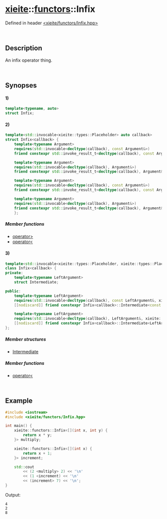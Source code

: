 # [xieite](../xieite.md)\:\:[functors](../functors.md)\:\:Infix
Defined in header [<xieite/functors/Infix.hpp>](../../include/xieite/functors/Infix.hpp)

&nbsp;

## Description
An infix operator thing.

&nbsp;

## Synopses
#### 1)
```cpp
template<typename, auto>
struct Infix;
```
#### 2)
```cpp
template<std::invocable<xieite::types::Placeholder> auto callback>
struct Infix<callback> {
    template<typename Argument>
    requires(std::invocable<decltype(callback), const Argument&>)
    friend constexpr std::invoke_result_t<decltype(callback), const Argument&> operator>(xieite::functors::Infix<callback>, const Argument&);

    template<typename Argument>
    requires(std::invocable<decltype(callback), Argument&>)
    friend constexpr std::invoke_result_t<decltype(callback), Argument&> operator>(xieite::functors::Infix<callback>, Argument&);

    template<typename Argument>
    requires(std::invocable<decltype(callback), const Argument&>)
    friend constexpr std::invoke_result_t<decltype(callback), const Argument&> operator<(const Argument&, xieite::functors::Infix<callback>);

    template<typename Argument>
    requires(std::invocable<decltype(callback), Argument&>)
    friend constexpr std::invoke_result_t<decltype(callback), Argument&> operator<(Argument&, xieite::functors::Infix<callback>);
    };
```
##### Member functions
- [operator>](./Infix/2/operators/more.md)
- [operator<](./Infix/2/operators/less.md)
#### 3)
```cpp
template<std::invocable<xieite::types::Placeholder, xieite::types::Placeholder> auto callback>
class Infix<callback> {
private:
    template<typename LeftArgument>
    struct Intermediate;

public:
    template<typename LeftArgument>
    requires(std::invocable<decltype(callback), const LeftArgument&, xieite::types::Placeholder>)
    [[nodiscard]] friend constexpr Infix<callback>::Intermediate<const LeftArgument&> operator<(const LeftArgument&, xieite::functors::Infix<callback>) noexcept;

    template<typename LeftArgument>
    requires(std::invocable<decltype(callback), LeftArgument&, xieite::types::Placeholder>)
    [[nodiscard]] friend constexpr Infix<callback>::Intermediate<LeftArgument&> operator<(LeftArgument&, xieite::functors::Infix<callback>) noexcept;
};
```
##### Member structures
- [Intermediate](./Infix/3/Intermediate.md)
##### Member functions
- [operator<](./Infix/3/operators/less.md)

&nbsp;

## Example
```cpp
#include <iostream>
#include <xieite/functors/Infix.hpp>

int main() {
    xieite::functors::Infix<[](int x, int y) {
        return x * y;
    }> multiply;

    xieite::functors::Infix<[](int x) {
        return x + 1;
    }> increment;

    std::cout
        << (2 <multiply> 2) << '\n'
        << (1 <increment) << '\n'
        << (increment> 7) << '\n';
}
```
Output:
```
4
2
8
```

